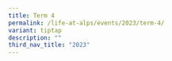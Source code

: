 ```yaml
---
title: Term 4
permalink: /life-at-alps/events/2023/term-4/
variant: tiptap
description: ""
third_nav_title: "2023"
---
```

